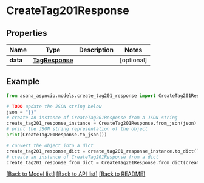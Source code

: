 # CreateTag201Response


## Properties

Name | Type | Description | Notes
------------ | ------------- | ------------- | -------------
**data** | [**TagResponse**](TagResponse.md) |  | [optional] 

## Example

```python
from asana_asyncio.models.create_tag201_response import CreateTag201Response

# TODO update the JSON string below
json = "{}"
# create an instance of CreateTag201Response from a JSON string
create_tag201_response_instance = CreateTag201Response.from_json(json)
# print the JSON string representation of the object
print(CreateTag201Response.to_json())

# convert the object into a dict
create_tag201_response_dict = create_tag201_response_instance.to_dict()
# create an instance of CreateTag201Response from a dict
create_tag201_response_from_dict = CreateTag201Response.from_dict(create_tag201_response_dict)
```
[[Back to Model list]](../README.md#documentation-for-models) [[Back to API list]](../README.md#documentation-for-api-endpoints) [[Back to README]](../README.md)


